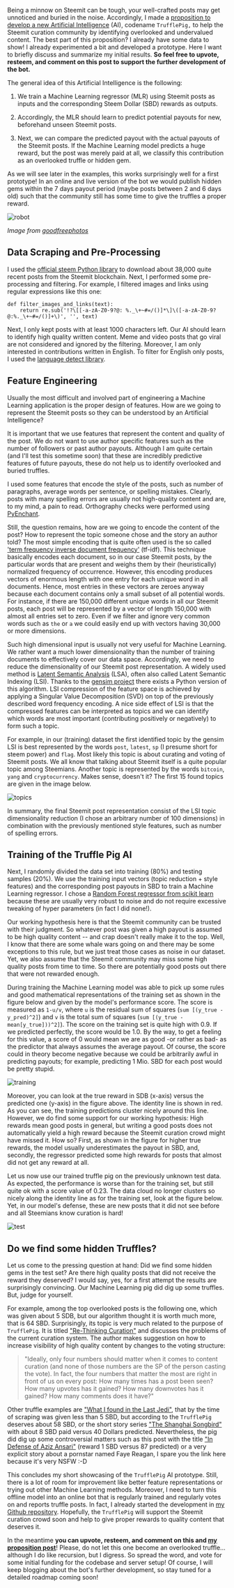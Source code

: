 Being a minnow on Steemit can be tough, your well-crafted posts may get unnoticed and buried in the noise. Accordingly, I made a [proposition to develop a new Artificial Intelligence](https://steemit.com/steemit/@smcaterpillar/proposing-trufflepig-an-artificial-intelligence-to-help-minnows-and-content-curators) (AI), codename `TrufflePig,` to help the Steemit curation community by identifying overlooked and undervalued content. The best part of this proposition? I already have some data to show! I already experimented a bit and developed a prototype. Here I want to briefly discuss and summarize my initial results. **So feel free to upvote, resteem, and comment on this post to support the further development of the bot.**

The general idea of this Artificial Intelligence is the following:

1. We train a Machine Learning regressor (MLR) using Steemit posts as inputs and the corresponding Steem Dollar (SBD) rewards as outputs.

2. Accordingly, the MLR should learn to predict potential payouts for new, beforehand unseen Steemit posts.

3. Next, we can compare the predicted payout with the actual payouts of the Steemit posts. If the Machine Learning model predicts a huge reward, but the post was merely paid at all, we classify this contribution as an overlooked truffle or hidden gem.

As we will see later in the examples, this works surprisingly well for a first prototype!
In an online and live version of the bot we would publish hidden gems within the 7 days payout period (maybe posts between 2 and 6 days old) such that the community still has some time to give the truffles a proper reward.

![robot](https://raw.githubusercontent.com/SmokinCaterpillar/blog/master/2018_02_04_truffle_pig/robot.png)

*Image from [goodfreephotos](https://www.goodfreephotos.com/vector-images/blue-robot-vector-art.png.php)*


## Data Scraping and Pre-Processing

I used the [official steem Python library](http://steem.readthedocs.io/en/latest/) to download about 38,000 quite recent posts from the Steemit blockchain. Next, I performed some pre-processing and filtering. For example, I filtered images and links using regular expressions like this one:

```
def filter_images_and_links(text):
    return re.sub('!?\[[-a-zA-Z0-9?@: %._\+~#=/()]*\]\([-a-zA-Z0-9?@:%._\+~#=/()]+\)', '', text)
```

Next, I only kept posts with at least 1000 characters left. Our AI should learn to identify high quality written content. Meme and video posts that go viral are not considered and ignored by the filtering. Moreover, I am only interested in contributions written in English. To filter for English only posts, I used the [language detect library](https://pypi.python.org/pypi/langdetect?).

## Feature Engineering

Usually the most difficult and involved part of engineering a Machine Learning application is the proper design of features. How are we going to represent the Steemit posts so they can be understood by an Artificial Intelligence?

It is important that we use features that represent the content and quality of the post. We do not want to use author specific features such as the number of followers or past author payouts. Although I am quite certain (and I'll test this sometime soon) that these are incredibly predictive features of future payouts, these do not help us to identify overlooked and buried truffles.

I used some features that encode the style of the posts, such as number of paragraphs, average words per sentence, or spelling mistakes. Clearly, posts with many spelling errors are usually not high-quality content and are, to my mind, a pain to read. Orthography checks were performed using [PyEnchant](http://pythonhosted.org/pyenchant/).

Still, the question remains, how are we going to encode the content of the post? How to represent the topic someone chose and the story an author told? The most simple encoding that is quite often used is the so called ['term frequency inverse document frequency'](https://en.wikipedia.org/wiki/Tf%E2%80%93idf) (tf-idf). This technique basically encodes each document, so in our case Steemit posts, by the particular words that are present and weighs them by their (heuristically) normalized frequency of occurrence. However, this encoding produces vectors of enormous length with one entry for each unique word in all documents. Hence, most entries in these vectors are zeroes anyway because each document contains only a small subset of all potential words. For instance, if there are 150,000 different unique words in all our Steemit posts, each post will be represented by a vector of length 150,000 with almost all entries set to zero. Even if we filter and ignore very common words such as `the` or `a` we could easily end up with vectors having 30,000 or more dimensions.

Such high dimensional input is usually not very useful for Machine Learning. We rather want a much lower dimensionality than the number of training documents to effectively cover our data space. Accordingly, we need to reduce the dimensionality of our Steemit post representation. A widely used method is [Latent Semantic Analysis](https://en.wikipedia.org/wiki/Latent_semantic_analysis) (LSA), often also called Latent Semantic Indexing (LSI). Thanks to the [gensim project](https://radimrehurek.com/gensim/) there exists a Python version of this algorithm. LSI compression of the feature space is achieved by applying a Singular Value Decomposition (SVD) on top of the previously described word frequency encoding. A nice side effect of LSI is that the compressed features can be interpreted as topics and we can identify which words are most important (contributing positively or negatively) to form such a topic.

For example, in our (training) dataset the first identified topic by the gensim LSI is best represented by the words `post`, `latest`, `sp` (I presume short for steem power) and `flag`. Most likely this topic is about curating and voting of Steemit posts. We all know that talking about Steemit itself is a quite popular topic among Steemians. Another topic is represented by the words `bitcoin`, `yang` and `cryptocurrency`. Makes sense, doesn't it? The first 15 found topics are given in the image below.

![topics](https://raw.githubusercontent.com/SmokinCaterpillar/blog/master/2018_02_04_truffle_pig/topics.png)

In summary, the final Steemit post representation consist of the LSI topic dimensionality reduction (I chose an arbitrary number of 100 dimensions) in combination with the previously mentioned style features, such as number of spelling errors.

## Training of the Truffle Pig AI

Next, I randomly divided the data set into training (80%) and testing samples (20%). We use the training input vectors (topic reduction + style features) and the corresponding post payouts in SBD to train a Machine Learning regressor. I chose a [Random Forest regressor from scikit learn](http://scikit-learn.org/stable/modules/generated/sklearn.ensemble.RandomForestRegressor.html) because these are usually very robust to noise and do not require excessive tweaking of hyper parameters (in fact I did none!).

Our working hypothesis here is that the Steemit community can be trusted with their judgment. So whatever post was given a high payout is assumed to be high quality content -- and crap doesn't really make it to the top. Well, I know that there are some whale wars going on and there may be some exceptions to this rule, but we just treat those cases as noise in our dataset. Yet, we also assume that the Steemit community may miss some high quality posts from time to time. So there are potentially good posts out there that were not rewarded enough.

During training the Machine Learning model was able to pick up some rules and good mathematical representations of the training set as shown in the figure below and given by the model's performance score. The score is measured as `1-u/v`, where `u` is the residual sum of squares (`sum [(y_true - y_pred)^2]`) and `v` is the total sum of squares (`sum [(y_true - mean[y_true]))^2]`). The score on the training set is quite high with 0.9. If we predicted perfectly, the score would be 1.0. By the way, to get a feeling for this value, a score of 0 would mean we are as good -or rather as bad- as the predictor that always assumes the average payout. Of course, the score could in theory become negative because we could be arbitrarily awful in predicting payouts; for example, predicting 1 Mio. SBD for each post would be pretty stupid.

![training](https://raw.githubusercontent.com/SmokinCaterpillar/blog/master/2018_02_04_truffle_pig/training.png)

Moreover, you can look at the true reward in SDB (x-axis) versus the predicted one (y-axis) in the figure above. The identity line is shown in red. As you can see, the training predictions cluster nicely around this line. However, we do find some support for our working hypothesis: High rewards mean good posts in general, but writing a good posts does not automatically yield a high reward because the Steemit curation crowd might have missed it. How so? First, as shown in the figure for higher true rewards, the model usually underestimates the payout in SBD, and, secondly, the regressor predicted some high rewards for posts that almost did not get any reward at all.

Let us now use our trained truffle pig on the previously unknown test data. As expected, the performance is worse than for the training set, but still quite ok with a score value of 0.23. The data cloud no longer clusters so nicely along the identity line as for the training set, look at the figure below. Yet, in our model's defense, these are new posts that it did not see before and all Steemians know curation is hard!

![test](https://raw.githubusercontent.com/SmokinCaterpillar/blog/master/2018_02_04_truffle_pig/test.png)

## Do we find some hidden Truffles?

Let us come to the pressing question at hand: Did we find some hidden gems in the test set? Are there high quality posts that did not receive the reward they deserved? I would say, yes, for a first attempt the results are surprisingly convincing. Our Machine Learning pig did dig up some truffles. But, judge for yourself.

For example, among the top overlooked posts is the following one, which was given about 5 SDB, but our algorithm thought it is worth much more, that is 64 SBD. Surprisingly, its topic is very much related to the purpose of `TrufflePig`. It is titled  ["Re-Thinking Curation"](https://steemit.com/curation/@weaselhouse/re-thinking-curation) and discusses the problems of the current curation system. The author makes suggestion on how to increase visibility of high quality content by changes to the voting structure:

> "Ideally, only four numbers should matter when it comes to content curation (and none of those numbers are the SP of the person casting the vote). In fact, the four numbers that matter the most are right in front of us on every post:
> How many times has a post been seen?
> How many upvotes has it gained?
> How many downvotes has it gained?
> How many comments does it have?"

Other truffle examples are ["What I found in the Last Jedi"](https://steemit.com/movies/@talanhorne/what-i-found-in-the-last-jedi), that by the time of scraping was given less than 5 SBD, but according to the `TrufflePig` deserves about 58 SBD, or the short story series ["The Shanghai Songbird"](https://steemit.com/steempulp/@cheah/the-shanghai-songbird-part-2) with about 8 SBD paid versus 40 Dollars predicted. Nevertheless, the pig did dig up some controversial matters such as this post with the title ["In Defense of Aziz Ansari"](https://steemit.com/metoo/@trending/in-defense-of-aziz-ansari) (reward 1 SBD versus 87 predicted) or a very explicit story about a pornstar named Faye Reagan, I spare you the link here because it's very NSFW :-D

This concludes my short showcasing of the `TrufflePig` AI prototype. Still, there is a lot of room for improvement like better feature representations or trying out other Machine Learning methods. Moreover, I need to turn this offline model into an online bot that is regularly trained and regularly votes on and reports truffle posts. In fact, I already started the development in [my Github repository](https://github.com/SmokinCaterpillar/TrufflePig). Hopefully, the `TrufflePig` will support the Steemit curation crowd soon and help to give proper rewards to quality content that deserves it.

In the meantime **you can upvote, resteem, and comment on this and [my proposition post](https://steemit.com/steemit/@smcaterpillar/proposing-trufflepig-an-artificial-intelligence-to-help-minnows-and-content-curators)**! Please, do not let this one become an overlooked truffle... although I do like recursion, but I digress. So spread the word, and vote for some initial funding for the codebase and server setup! Of course, I will keep blogging about the bot's further development, so stay tuned for a detailed roadmap coming soon!